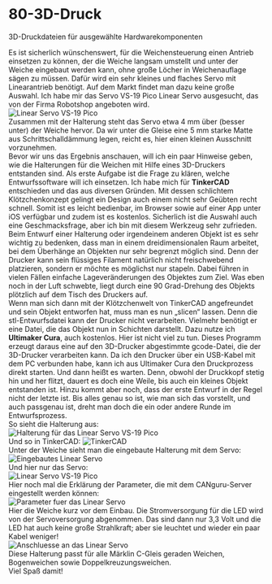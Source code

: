# 80-3D-Druck
 3D-Druckdateien für ausgewählte Hardwarekomponenten
    
Es ist sicherlich wünschenswert, für die Weichensteuerung einen Antrieb einsetzen zu können, der die Weiche langsam umstellt und unter der Weiche eingebaut werden kann, ohne große Löcher in Weichenauflage sägen zu müssen. Dafür wird ein sehr kleines und flaches Servo mit Linearantrieb benötigt.
Auf dem Markt findet man dazu keine große Auswahl. Ich habe mir das Servo VS-19 Pico Linear Servo ausgesucht, das von der Firma Robotshop angeboten wird.  
![Linear Servo VS-19 Pico](https://github.com/CANguru-System/80-3D-Druck/blob/master/Bilder/Bild04.PNG)  
Zusammen mit der Halterung steht das Servo etwa 4 mm über (besser unter) der Weiche hervor. Da wir unter die Gleise eine 5 mm starke Matte aus Schrittschalldämmung legen, reicht es, hier einen kleinen Ausschnitt vorzunehmen.  
Bevor wir uns das Ergebnis anschauen, will ich ein paar Hinweise geben, wie die Halterungen für die Weichen mit Hilfe eines 3D-Druckers entstanden sind.
Als erste Aufgabe ist die Frage zu klären, welche Entwurfssoftware will ich einsetzen. Ich habe mich für **TinkerCAD** entschieden und das aus diversen Gründen. Mit dessen schlichtem Klötzchenkonzept gelingt ein Design auch einem nicht sehr Geübten recht schnell. Somit ist es leicht bedienbar, im Browser sowie auf einer App unter iOS verfügbar und zudem ist es kostenlos. Sicherlich ist die Auswahl auch eine Geschmacksfrage, aber ich bin mit diesem Werkzeug sehr zufrieden. Beim Entwurf einer Halterung oder irgendeinem anderen Objekt ist es sehr wichtig zu bedenken, dass man in einem dreidimensionalen Raum arbeitet, bei dem Überhänge an Objekten nur sehr begrenzt möglich sind. Denn der Drucker kann sein flüssiges Filament natürlich nicht freischwebend platzieren, sondern er möchte es möglichst nur stapeln. Dabei führen in vielen Fällen einfache Lageveränderungen des Objektes zum Ziel. Was eben noch in der Luft schwebte, liegt durch eine 90 Grad-Drehung des Objekts plötzlich auf dem Tisch des Druckers auf.  
Wenn man sich dann mit der Klötzchenwelt von TinkerCAD angefreundet und sein Objekt entworfen hat, muss man es nun „slicen“ lassen. Denn die stl-Entwurfsdatei kann der Drucker nicht verarbeiten. Vielmehr benötigt er eine Datei, die das Objekt nun in Schichten darstellt. Dazu nutze ich **Ultimaker Cura**, auch kostenlos. Hier ist nicht viel zu tun. Dieses Programm erzeugt daraus eine auf den 3D-Drucker abgestimmte gcode-Datei, die der 3D-Drucker verarbeiten kann. Da ich den Drucker über ein USB-Kabel mit dem PC verbunden habe, kann ich aus Ultimaker Cura den Druckprozess direkt starten. Und dann heißt es warten. Denn, obwohl der Druckkopf stetig hin und her flitzt, dauert es doch eine Weile, bis auch ein kleines Objekt entstanden ist. Hinzu kommt aber noch, dass der erste Entwurf in der Regel nicht der letzte ist. Bis alles genau so ist, wie man sich das vorstellt, und auch passgenau ist, dreht man doch die ein oder andere Runde im Entwurfsprozess.  
So sieht die Halterung aus:  
![Halterung für das Linear Servo VS-19 Pico](https://github.com/CANguru-System/80-3D-Druck/blob/master/Bilder/Bild01.PNG)  
Und so in TinkerCAD:
![TinkerCAD](https://github.com/CANguru-System/80-3D-Druck/blob/master/Bilder/Bild02.PNG)  
Unter der Weiche sieht man die eingebaute Halterung mit dem Servo:  
![Eingebautes Linear Servo](https://github.com/CANguru-System/80-3D-Druck/blob/master/Bilder/Bild03.PNG)   
Und hier nur das Servo:  
![Linear Servo VS-19 Pico](https://github.com/CANguru-System/80-3D-Druck/blob/master/Bilder/Bild04.PNG)   
Hier noch mal die Erklärung der Parameter, die mit dem CANguru-Server eingestellt werden können:  
![Parameter fuer das Linear Servo](https://github.com/CANguru-System/80-3D-Druck/blob/master/Bilder/Bild05.PNG)   
Hier die Weiche kurz vor dem Einbau. Die Stromversorgung für die LED wird von der Servoversorgung abgenommen. Das sind dann nur 3,3 Volt und die LED hat auch keine große Strahlkraft; aber sie leuchtet und wieder ein paar Kabel weniger!  
![Anschluesse an das Linear Servo](https://github.com/CANguru-System/80-3D-Druck/blob/master/Bilder/Bild06.JPG)   
Diese Halterung passt für alle Märklin C-Gleis geraden Weichen, Bogenweichen sowie Doppelkreuzungsweichen.  
Viel Spaß damit!  
